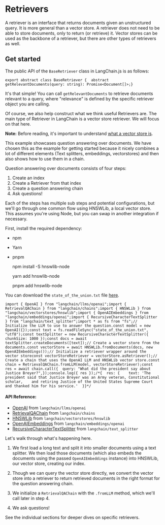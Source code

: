Retrievers
==========

A retriever is an interface that returns documents given an unstructured query. It is more general than a vector store. A retriever does not need to be able to store documents, only to return (or retrieve) it. Vector stores can be used as the backbone of a retriever, but there are other types of retrievers as well.

Get started[​](#get-started "Direct link to Get started")
---------------------------------------------------------

The public API of the `BaseRetriever` class in LangChain.js is as follows:

    export abstract class BaseRetriever {  abstract getRelevantDocuments(query: string): Promise<Document[]>;}

It's that simple! You can call `getRelevantDocuments` to retrieve documents relevant to a query, where "relevance" is defined by the specific retriever object you are calling.

Of course, we also help construct what we think useful Retrievers are. The main type of Retriever in LangChain is a vector store retriever. We will focus on that here.

**Note:** Before reading, it's important to understand [what a vector store is](/docs/modules/data_connection/vectorstores).

This example showcases question answering over documents. We have chosen this as the example for getting started because it nicely combines a lot of different elements (Text splitters, embeddings, vectorstores) and then also shows how to use them in a chain.

Question answering over documents consists of four steps:

1.  Create an index
2.  Create a Retriever from that index
3.  Create a question answering chain
4.  Ask questions!

Each of the steps has multiple sub steps and potential configurations, but we'll go through one common flow using HNSWLib, a local vector store. This assumes you're using Node, but you can swap in another integration if necessary.

First, install the required dependency:

*   npm
*   Yarn
*   pnpm

    npm install -S hnswlib-node

    yarn add hnswlib-node

    pnpm add hnswlib-node

You can download the `state_of_the_union.txt` file [here](https://github.com/hwchase17/langchain/blob/master/docs/extras/modules/state_of_the_union.txt).

    import { OpenAI } from "langchain/llms/openai";import { RetrievalQAChain } from "langchain/chains";import { HNSWLib } from "langchain/vectorstores/hnswlib";import { OpenAIEmbeddings } from "langchain/embeddings/openai";import { RecursiveCharacterTextSplitter } from "langchain/text_splitter";import * as fs from "fs";// Initialize the LLM to use to answer the question.const model = new OpenAI({});const text = fs.readFileSync("state_of_the_union.txt", "utf8");const textSplitter = new RecursiveCharacterTextSplitter({ chunkSize: 1000 });const docs = await textSplitter.createDocuments([text]);// Create a vector store from the documents.const vectorStore = await HNSWLib.fromDocuments(docs, new OpenAIEmbeddings());// Initialize a retriever wrapper around the vector storeconst vectorStoreRetriever = vectorStore.asRetriever();// Create a chain that uses the OpenAI LLM and HNSWLib vector store.const chain = RetrievalQAChain.fromLLM(model, vectorStoreRetriever);const res = await chain.call({  query: "What did the president say about Justice Breyer?",});console.log({ res });/*{  res: {    text: 'The president said that Justice Breyer was an Army veteran, Constitutional scholar,    and retiring Justice of the United States Supreme Court and thanked him for his service.'  }}*/

#### API Reference:

*   [OpenAI](/docs/api/llms_openai/classes/OpenAI) from `langchain/llms/openai`
*   [RetrievalQAChain](/docs/api/chains/classes/RetrievalQAChain) from `langchain/chains`
*   [HNSWLib](/docs/api/vectorstores_hnswlib/classes/HNSWLib) from `langchain/vectorstores/hnswlib`
*   [OpenAIEmbeddings](/docs/api/embeddings_openai/classes/OpenAIEmbeddings) from `langchain/embeddings/openai`
*   [RecursiveCharacterTextSplitter](/docs/api/text_splitter/classes/RecursiveCharacterTextSplitter) from `langchain/text_splitter`

Let's walk through what's happening here.

1.  We first load a long text and split it into smaller documents using a text splitter. We then load those documents (which also embeds the documents using the passed `OpenAIEmbeddings` instance) into HNSWLib, our vector store, creating our index.
    
2.  Though we can query the vector store directly, we convert the vector store into a retriever to return retrieved documents in the right format for the question answering chain.
    
3.  We initialize a `RetrievalQAChain` with the `.fromLLM` method, which we'll call later in step 4.
    
4.  We ask questions!
    

See the individual sections for deeper dives on specific retrievers.